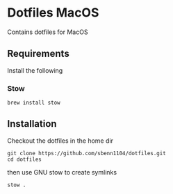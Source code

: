 # Dotfiles MacOS

Contains dotfiles for MacOS

## Requirements

Install the following

### Stow
```
brew install stow
```

## Installation

Checkout the dotfiles in the home dir

```
git clone https://github.com/sbenn1104/dotfiles.git
cd dotfiles
```

then use GNU stow to create symlinks
```
stow .
```

